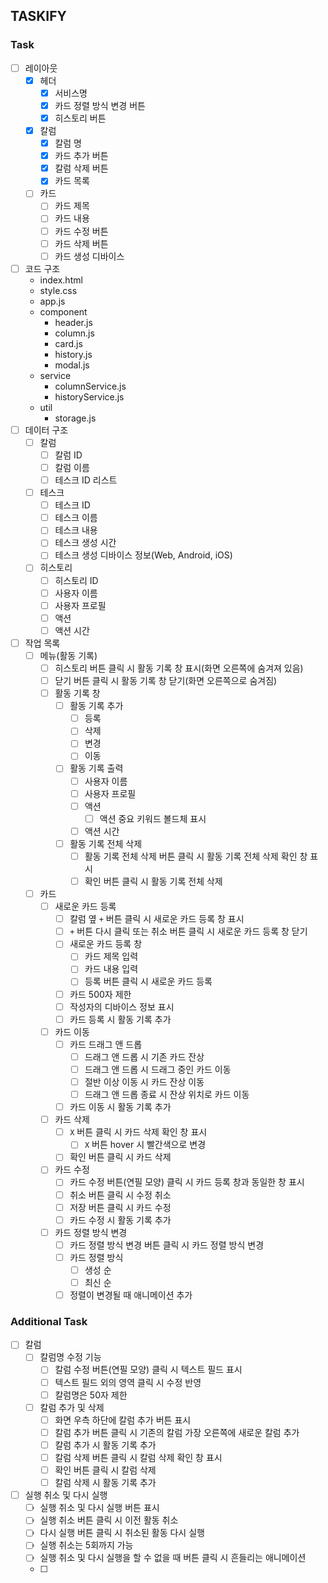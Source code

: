 ## TASKIFY

### Task

- [ ] 레이아웃
  - [x] 헤더
    - [x] 서비스명
    - [x] 카드 정렬 방식 변경 버튼
    - [x] 히스토리 버튼
  - [x] 칼럼
    - [x] 칼럼 명
    - [x] 카드 추가 버튼
    - [x] 칼럼 삭제 버튼
    - [x] 카드 목록
  - [ ] 카드
    - [ ] 카드 제목
    - [ ] 카드 내용
    - [ ] 카드 수정 버튼
    - [ ] 카드 삭제 버튼
    - [ ] 카드 생성 디바이스
- [ ] 코드 구조
  - index.html
  - style.css
  - app.js
  - component
    - header.js
    - column.js
    - card.js
    - history.js
    - modal.js
  - service
    - columnService.js
    - historyService.js
  - util
    - storage.js
- [ ] 데이터 구조
  - [ ] 칼럼
    - [ ] 칼럼 ID
    - [ ] 칼럼 이름
    - [ ] 테스크 ID 리스트
  - [ ] 테스크
    - [ ] 테스크 ID
    - [ ] 테스크 이름
    - [ ] 테스크 내용
    - [ ] 테스크 생성 시간
    - [ ] 테스크 생성 디바이스 정보(Web, Android, iOS)
  - [ ] 히스토리
    - [ ] 히스토리 ID
    - [ ] 사용자 이름
    - [ ] 사용자 프로필
    - [ ] 액션
    - [ ] 액션 시간
- [ ] 작업 목록
  - [ ] 메뉴(활동 기록)
    - [ ] 히스토리 버튼 클릭 시 활동 기록 창 표시(화면 오른쪽에 숨겨져 있음)
    - [ ] 닫기 버튼 클릭 시 활동 기록 창 닫기(화면 오른쪽으로 숨겨짐)
    - [ ] 활동 기록 창
      - [ ] 활동 기록 추가
        - [ ] 등록
        - [ ] 삭제
        - [ ] 변경
        - [ ] 이동
      - [ ] 활동 기록 출력
        - [ ] 사용자 이름
        - [ ] 사용자 프로필
        - [ ] 액션
          - [ ] 액션 중요 키워드 볼드체 표시
        - [ ] 액션 시간
      - [ ] 활동 기록 전체 삭제
        - [ ] 활동 기록 전체 삭제 버튼 클릭 시 활동 기록 전체 삭제 확인 창 표시
        - [ ] 확인 버튼 클릭 시 활동 기록 전체 삭제
  - [ ] 카드
    - [ ] 새로운 카드 등록
      - [ ] 칼럼 옆 `+` 버튼 클릭 시 새로운 카드 등록 창 표시
      - [ ] `+` 버튼 다시 클릭 또는 취소 버튼 클릭 시 새로운 카드 등록 창 닫기
      - [ ] 새로운 카드 등록 창
        - [ ] 카드 제목 입력
        - [ ] 카드 내용 입력
        - [ ] 등록 버튼 클릭 시 새로운 카드 등록
      - [ ] 카드 500자 제한
      - [ ] 작성자의 디바이스 정보 표시
      - [ ] 카드 등록 시 활동 기록 추가
    - [ ] 카드 이동
      - [ ] 카드 드래그 앤 드롭
        - [ ] 드래그 앤 드롭 시 기존 카드 잔상
        - [ ] 드래그 앤 드롭 시 드래그 중인 카드 이동
        - [ ] 절반 이상 이동 시 카드 잔상 이동
        - [ ] 드래그 앤 드롭 종료 시 잔상 위치로 카드 이동
      - [ ] 카드 이동 시 활동 기록 추가
    - [ ] 카드 삭제
      - [ ] `X` 버튼 클릭 시 카드 삭제 확인 창 표시
        - [ ] `X` 버튼 hover 시 빨간색으로 변경
      - [ ] 확인 버튼 클릭 시 카드 삭제
    - [ ] 카드 수정
      - [ ] 카드 수정 버튼(연필 모양) 클릭 시 카드 등록 창과 동일한 창 표시
      - [ ] 취소 버튼 클릭 시 수정 취소
      - [ ] 저장 버튼 클릭 시 카드 수정
      - [ ] 카드 수정 시 활동 기록 추가
    - [ ] 카드 정렬 방식 변경
      - [ ] 카드 정렬 방식 변경 버튼 클릭 시 카드 정렬 방식 변경
      - [ ] 카드 정렬 방식
        - [ ] 생성 순
        - [ ] 최신 순
      - [ ] 정렬이 변경될 때 애니메이션 추가

### Additional Task

- [ ] 칼럼
  - [ ] 칼럼명 수정 기능
    - [ ] 칼럼 수정 버튼(연필 모양) 클릭 시 텍스트 필드 표시
    - [ ] 텍스트 필드 외의 영역 클릭 시 수정 반영
    - [ ] 칼럼명은 50자 제한
  - [ ] 칼럼 추가 및 삭제
    - [ ] 화면 우측 하단에 칼럼 추가 버튼 표시
    - [ ] 칼럼 추가 버튼 클릭 시 기존의 칼럼 가장 오른쪽에 새로운 칼럼 추가
    - [ ] 칼럼 추가 시 활동 기록 추가
    - [ ] 칼럼 삭제 버튼 클릭 시 칼럼 삭제 확인 창 표시
    - [ ] 확인 버튼 클릭 시 칼럼 삭제
    - [ ] 칼럼 삭제 시 활동 기록 추가
- [ ] 실행 취소 및 다시 실행
  - [ ] 실행 취소 및 다시 실행 버튼 표시
  - [ ] 실행 취소 버튼 클릭 시 이전 활동 취소
  - [ ] 다시 실행 버튼 클릭 시 취소된 활동 다시 실행
  - [ ] 실행 취소는 5회까지 가능
  - [ ] 실행 취소 및 다시 실행을 할 수 없을 때 버튼 클릭 시 흔들리는 애니메이션
  - [ ]
